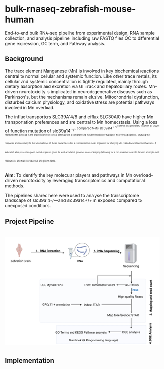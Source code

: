 # bulk-rnaseq-zebrafish-mouse-human
End-to-end bulk RNA-seq pipeline from experimental design, RNA sample collection, and analysis pipeline, including raw FASTQ files QC to differential gene expression, GO term, and Pathway analysis.

## Background
The trace element Manganese (Mn) is involved in key biochemical reactions central to normal cellular and systemic function. Like other trace metals, its cellular and systemic concentration is tightly regulated, mainly through dietary absorption and excretion via GI Track and hepatobiliary routes. Mn-driven neurotoxicity is implicated in neurodegenerative diseases such as Parkinson's, but the mechanisms remain elusive. Mitochondrial dysfunction, disturbed calcium physiology, and oxidative stress are potential pathways involved in Mn overload. 

The influx transporters SLC39A14/8 and efflux SLC30A10 have higher Mn transportation preferences and are central to Mn homeostasis. Using a loss of function mutation of slc39a14 <sup>-/-<sup>
compared to its slc39a14 <sup>+/+<sup> controls in a zebrafish, Tuschl et al. (2020) recreated Mn overload in the brain reported in clinical settings with a compromised movement disorder typical of Mn overload patients. Studying the response and sensitivity to the Mn challenge of these mutants creates a representative model organism for studying Mn-related neurotoxic mechanisms.  A zebrafish also presents a good model organism given its well-annotated genome, ease of imaging (allowing for a non-invasive look into its brain at single-cell resolution), and high reproductive and growth rates.

**Aim:** To identify the key molecular players and pathways in Mn overload-driven neurotoxicity by leveraging transcriptomics and computational methods. 

The pipelines shared here were used to analyse the transcriptome landscape of slc39a14-/—and slc39a14+/+ in exposed compared to unexposed conditions. 


## Project Pipeline
# ![Workflow](https://github.com/GeorgeKagugube/bulk-rnaseq-zebrafish-mouse-human/blob/main/images/RNA%20ANALYSIS%20WORKFLOW.jpeg)


## Implementation
